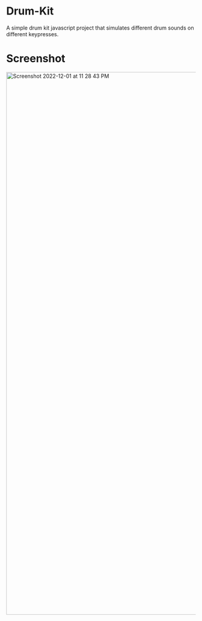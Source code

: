 # Drum-Kit
A simple drum kit javascript project that simulates different drum sounds on different keypresses.

# Screenshot
<img width="1440" alt="Screenshot 2022-12-01 at 11 28 43 PM" src="https://user-images.githubusercontent.com/118338927/205126504-696166d6-7ae0-4427-80c8-6fc95b6fb5cf.png">
